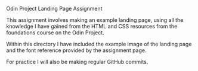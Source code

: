 Odin Project Landing Page Assignment 


This assignment involves making an example landing page, using all the knowledge I have gained from the HTML and CSS resources from the foundations course on the Odin Project. 

Within this directory I have included the example image of the landing page and the font reference provided by the assignment page.

For practice I will also be making regular GitHub commits.